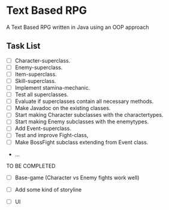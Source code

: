 # Text Based RPG
A Text Based RPG written in Java using an OOP approach

## Task List
- [ ] Character-superclass.
- [ ] Enemy-superclass.
- [ ] Item-superclass.
- [ ] Skill-superclass.
- [ ] Implement stamina-mechanic.
- [ ] Test all superclasses.
- [ ] Evaluate if superclasses contain all necessary methods.
- [ ] Make Javadoc on the existing classes.
- [ ] Start making Character subclasses with the charactertypes.
- [ ] Start making Enemy subclasses with the enemytypes.
- [ ] Add Event-superclass.
- [ ] Test and improve Fight-class,
- [ ] Make BossFight subclass extending from Event class.
- ...


TO BE COMPLETED
- [ ] Base-game (Character vs Enemy fights work well)
- [ ] Add some kind of storyline
- [ ] UI


